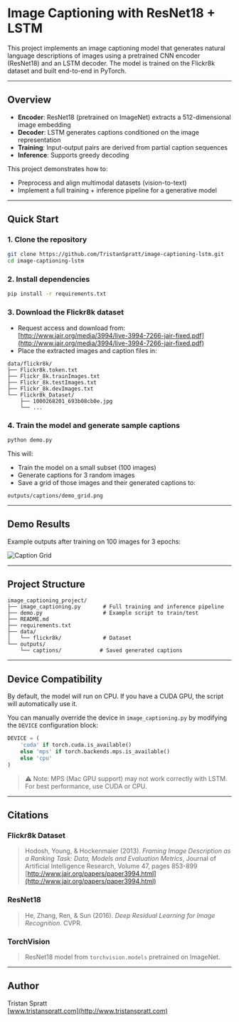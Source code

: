 # Image Captioning with ResNet18 + LSTM

This project implements an image captioning model that generates natural language descriptions of images using a pretrained CNN encoder (ResNet18) and an LSTM decoder. The model is trained on the Flickr8k dataset and built end-to-end in PyTorch.

---

## Overview

* **Encoder**: ResNet18 (pretrained on ImageNet) extracts a 512-dimensional image embedding
* **Decoder**: LSTM generates captions conditioned on the image representation
* **Training**: Input-output pairs are derived from partial caption sequences
* **Inference**: Supports greedy decoding

This project demonstrates how to:

* Preprocess and align multimodal datasets (vision-to-text)
* Implement a full training + inference pipeline for a generative model

---

## Quick Start

### 1. Clone the repository

```bash
git clone https://github.com/TristanSpratt/image-captioning-lstm.git
cd image-captioning-lstm
```

### 2. Install dependencies

```bash
pip install -r requirements.txt
```

### 3. Download the Flickr8k dataset

* Request access and download from: [http://www.jair.org/media/3994/live-3994-7266-jair-fixed.pdf](http://www.jair.org/media/3994/live-3994-7266-jair-fixed.pdf)
* Place the extracted images and caption files in:

```
data/flickr8k/
├── Flickr8k.token.txt
├── Flickr_8k.trainImages.txt
├── Flickr_8k.testImages.txt
├── Flickr_8k.devImages.txt
└── Flickr8k_Dataset/
    ├── 1000268201_693b08cb0e.jpg
    └── ...
```

### 4. Train the model and generate sample captions

```bash
python demo.py
```

This will:
- Train the model on a small subset (100 images)
- Generate captions for 3 random images
- Save a grid of those images and their generated captions to:

```
outputs/captions/demo_grid.png
```

---

## Demo Results

Example outputs after training on 100 images for 3 epochs:

![Caption Grid](outputs/captions/demo_grid.png)

---

## Project Structure

```
image_captioning_project/
├── image_captioning.py       # Full training and inference pipeline
├── demo.py                   # Example script to train/test
├── README.md
├── requirements.txt
├── data/
│   └── flickr8k/             # Dataset
└── outputs/
    └── captions/            # Saved generated captions
```

---

## Device Compatibility

By default, the model will run on CPU. If you have a CUDA GPU, the script will automatically use it.

You can manually override the device in `image_captioning.py` by modifying the `DEVICE` configuration block:

```python
DEVICE = (
    'cuda' if torch.cuda.is_available()
    else 'mps' if torch.backends.mps.is_available()
    else 'cpu'
)
```

> ⚠️ Note: MPS (Mac GPU support) may not work correctly with LSTM. For best performance, use CUDA or CPU.

---

## Citations

### Flickr8k Dataset

> Hodosh, Young, & Hockenmaier (2013). *Framing Image Description as a Ranking Task: Data, Models and Evaluation Metrics*, Journal of Artificial Intelligence Research, Volume 47, pages 853-899  
> [http://www.jair.org/papers/paper3994.html](http://www.jair.org/papers/paper3994.html)

### ResNet18

> He, Zhang, Ren, & Sun (2016). *Deep Residual Learning for Image Recognition*. CVPR.

### TorchVision

> ResNet18 model from `torchvision.models` pretrained on ImageNet.

---

## Author

Tristan Spratt  
[www.tristanspratt.com](http://www.tristanspratt.com)
